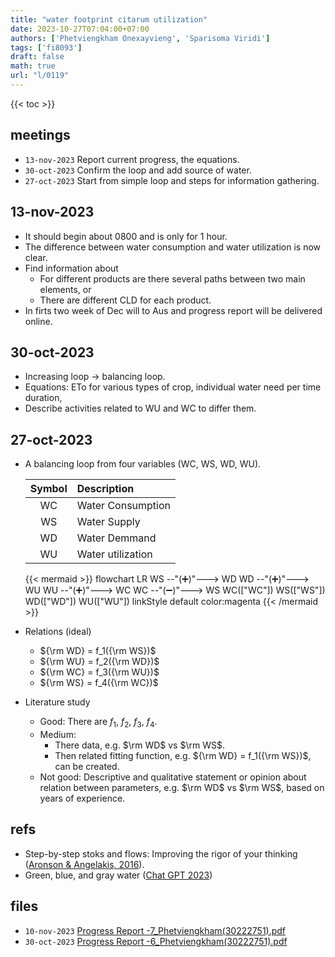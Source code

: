 ```yaml
---
title: "water footprint citarum utilization"
date: 2023-10-27T07:04:00+07:00
authors: ['Phetviengkham Onexayvieng', 'Sparisoma Viridi']
tags: ['fi8093']
draft: false
math: true
url: "l/0119"
---
```

{{< toc >}}


## meetings
+ `13-nov-2023` Report current progress, the equations.
+ `30-oct-2023` Confirm the loop and add source of water.
+ `27-oct-2023` Start from simple loop and steps for information gathering.


## 13-nov-2023
+ It should begin about 0800 and is only for 1 hour.
+ The difference between water consumption and water utilization is now clear.
+ Find information about
  - For different products are there several paths between two main elements, or
  - There are different CLD for each product.
+ In firts two week of Dec will to Aus and progress report will be delivered online.


## 30-oct-2023
+ Increasing loop &rightarrow; balancing loop.
+ Equations: ETo for various types of crop, individual water need per time duration, 
+ Describe activities related to WU and WC to differ them.


## 27-oct-2023
+ A balancing loop from four variables (WC, WS, WD, WU).
  
  Symbol | Description
  :-: | :-
  WC | Water Consumption
  WS | Water Supply
  WD | Water Demmand
  WU | Water utilization

  {{< mermaid >}}
  flowchart LR
    WS --"(&#x2795;)"---> WD
    WD --"(&#x2795;)"---> WU
    WU --"(&#x2795;)"---> WC
    WC --"(&#x2796;)"---> WS
    WC(["WC"])
    WS(["WS"])
    WD(["WD"])
    WU(["WU"])
    linkStyle default color:magenta
  {{< /mermaid >}}
+ Relations (ideal)
  - ${\rm WD} = f_1({\rm WS})$
  - ${\rm WU} = f_2({\rm WD})$
  - ${\rm WC} = f_3({\rm WU})$
  - ${\rm WS} = f_4({\rm WC})$
+ Literature study
  - Good: There are $f_1$, $f_2$, $f_3$, $f_4$.
  - Medium:
    + There data, e.g. $\rm WD$ vs $\rm WS$.
    + Then related fitting function, e.g. ${\rm WD} = f_1({\rm WS})$, can be created.
  - Not good: Descriptive and qualitative statement or opinion about relation between parameters, e.g. $\rm WD$ vs $\rm WS$, based on years of experience.


## refs
+ Step-by-step stoks and flows: Improving the rigor of your thinking ([Aronson & Angelakis, 2016](https://thesystemsthinker.com/step-by-step-stocks-and-flows-improving-the-rigor-of-your-thinking/)).
+ Green, blue, and gray water ([Chat GPT 2023](https://chat.openai.com/share/da5c0994-86b4-4d22-bab3-1d2ace9abed6))


## files
+ `10-nov-2023` [Progress Report -7_Phetviengkham(30222751).pdf
](https://osf.io/32vxt)
+ `30-oct-2023` [Progress Report -6_Phetviengkham(30222751).pdf](https://osf.io/fdqpe)
